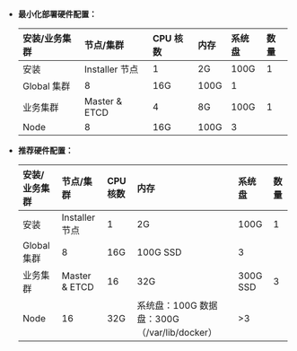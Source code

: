 
* **最小化部署硬件配置：**

  | **安装/业务集群** | **节点/集群** | **CPU 核数** | **内存** | **系统盘** | **数量** |
  | :--- | :--- | :--- | :--- | :--- | :--- |
  | 安装 | Installer 节点 | 1 | 2G | 100G | 1 |
  | Global 集群 | 8 | 16G | 100G | 1 |  |
  | 业务集群 | Master & ETCD | 4 | 8G | 100G | 1 |
  | Node | 8 | 16G | 100G | 3 |  |

* **推荐硬件配置：**

  | **安装/业务集群** | **节点/集群** | **CPU 核数** | **内存** | **系统盘** | **数量** |
  | :--- | :--- | :--- | :--- | :--- | :--- |
  | 安装 | Installer 节点 | 1 | 2G | 100G | 1 |
  | Global 集群 | 8 | 16G | 100G SSD | 3 |  |
  | 业务集群 | Master & ETCD | 16 | 32G | 300G SSD | 3 |
  | Node | 16 | 32G | 系统盘：100G 数据盘：300G （/var/lib/docker） | &gt;3 |  |
